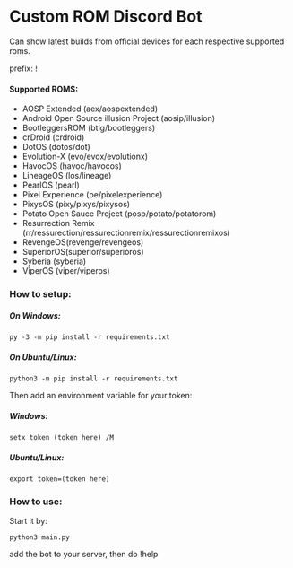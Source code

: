 # Custom ROM Discord Bot
Can show latest builds from official devices for each respective supported roms.

prefix: !
#### Supported ROMS:
* AOSP Extended (aex/aospextended)
* Android Open Source illusion Project (aosip/illusion)
* BootleggersROM (btlg/bootleggers)
* crDroid (crdroid)
* DotOS (dotos/dot)
* Evolution-X (evo/evox/evolutionx)
* HavocOS (havoc/havocos)
* LineageOS (los/lineage)
* PearlOS (pearl)
* Pixel Experience (pe/pixelexperience)
* PixysOS (pixy/pixys/pixysos)
* Potato Open Sauce Project (posp/potato/potatorom)
* Resurrection Remix (rr/ressurection/ressurectionremix/ressurectionremixos)
* RevengeOS(revenge/revengeos)
* SuperiorOS(superior/superioros)
* Syberia (syberia)
* ViperOS (viper/viperos)

### How to setup:
##### On Windows:

```
py -3 -m pip install -r requirements.txt
```
##### On Ubuntu/Linux:
```
python3 -m pip install -r requirements.txt
```

Then add an environment variable for your token:
##### Windows:
```
setx token (token here) /M
```

##### Ubuntu/Linux:
```
export token=(token here)
```

### How to use:
 Start it by:
 ```
 python3 main.py
 ```
 add the bot to your server, then do !help
